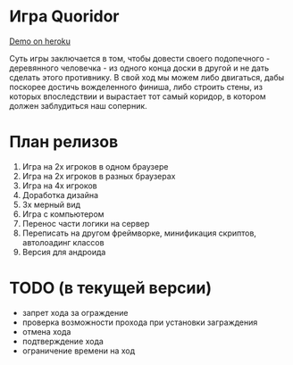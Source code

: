 Игра Quoridor
========

[Demo on heroku](http://quoridor-online.herokuapp.com/)

Суть игры заключается в том, чтобы довести своего подопечного - деревянного человечка - из одного конца доски в другой и не дать сделать этого противнику. В свой ход мы можем либо двигаться, дабы поскорее достичь вожделенного финиша, либо строить стены, из которых впоследствии и вырастает тот самый коридор, в котором должен заблудиться наш соперник.


План релизов
=

1. Игра на 2х игроков в одном браузере
2. Игра на 2х игроков в разных браузерах
3. Игра на 4х игроков
4. Доработка дизайна
5. 3х мерный вид
6. Игра с компьютером
7. Перенос части логики на сервер
8. Переписать на другом фреймворке, минификация скриптов, автолоадинг классов
9. Версия для андроида

TODO (в текущей версии)
=

* запрет хода за ограждение
* проверка возможности прохода при установки заграждения
* отмена хода
* подтверждение хода
* ограничение времени на ход
